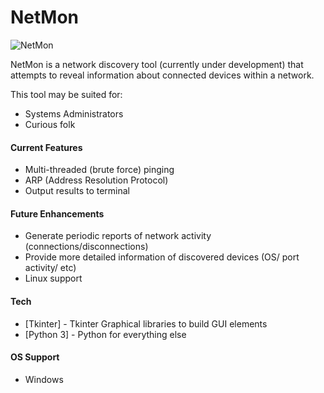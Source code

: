 # NetMon

![NetMon](https://i.imgur.com/TEXQeK3.png)

NetMon is a network discovery tool (currently under development) that attempts to reveal information about connected devices within a network.

This tool may be suited for:
  - Systems Administrators
  - Curious folk

#### Current Features
  - Multi-threaded (brute force) pinging
  - ARP (Address Resolution Protocol)
  - Output results to terminal

#### Future Enhancements
  - Generate periodic reports of network activity (connections/disconnections)
  - Provide more detailed information of discovered devices (OS/ port activity/ etc)
  - Linux support

#### Tech
* [Tkinter] - Tkinter Graphical libraries to build GUI elements
* [Python 3] - Python for everything else

#### OS Support
* Windows
